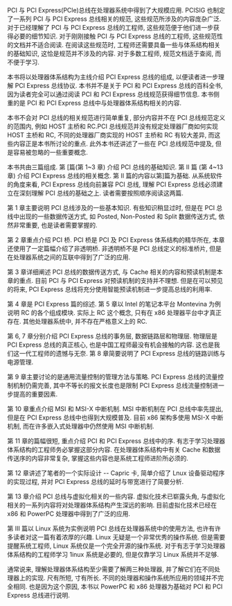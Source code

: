 
PCI 与 PCI Express(PCle)总线在处理器系统中得到了大规模应用. PCISIG 也制定了一系列 PCI 与 PCI Express 总线相关的规范, 这些规范所涉及的内容庞杂广泛. 对于已经理解了 PCI 与 PCI Express 总线的工程师, 这些规范便于他们进一步获得必要的细节知识. 对于刚刚接触 PCI 与 PCI Express 总线的工程师, 这些规范性的文档并不适合阅读. 在阅读这些规范时, 工程师还需要具备一些与体系结构相关的基础知识, 这恰是规范并不涉及的内容. 对于多数工程师, 规范文档适于查阅, 而不便于学习.

本书将以处理器体系结构为主线介绍 PCI Express 总线的组成, 以便读者进一步理解 PCI Express 总线协议. 本书并不是关于 PCI 和 PCI Express 总线的百科全书, 因为读者完全可以通过阅读 PCI 和 PCI Express 总线规范获得细节信息. 本书侧重的是 PCI 和 PCI Express 总线中与处理器体系结构相关的内容.

本书不会对 PCI 总线的相关规范进行简单重复, 部分内容并不在 PCI 总线规范定义的范围内, 例如 HOST 主桥和 RC.PCI 总线规范并没有规定处理器厂商如何实现 HOST 主桥和 RC, 不同的处理器厂商实现的 HOST 主桥和 RC 有较大差异, 而这些内容正是本书所讨论的重点. 此外本书还讲述了一些在 PCI 总线规范中提及, 但是容易被忽略的一些重要概念.

本书共由三篇组成. 第 [篇(第 1~3 章) 介绍 PCI 总线的基础知识. 第 Ⅱ 篇 (第 4~13 章) 介绍 PCI Express 总线的相关概念. 第 Ⅱ 篇的内容以第]篇为基础. 从系统软件的角度来看, PCI Express 总线向前兼容 PCI 总线, 理解 PCI Express 总线必须建立在深刻理解 PCI 总线的基础之上. 读者需要按照顺序阅读这两篇.

第 1 章主要说明 PCI 总线涉及的一些基本知识. 有些知识稍显过时, 但是在 PCI 总线中出现的一些数据传送方式, 如 Posted, Non-Posted 和 Split 数据传送方式, 依然非常重要, 也是读者需要掌握的.

第 2 章重点介绍 PCI 桥. PCI 桥是 PCI 及 PCI Express 体系结构的精华所在, 本章还使用了一定篇幅介绍了非透明桥. 非透明桥不是 PCI 总线定义的标准桥片, 但是在处理器系统之间的互联中得到了广泛的应用.

第 3 章详细阐述 PCI 总线的数据传送方式, 与 Cache 相关的内容和预读机制是本章的重点. 目前 PCI 与 PCI Express 对预读机制的支持并不理想. 但是在可以预见的将来, PCI Express 总线将充分使用智能预读机制进一步提高总线的利用率.

第 4 章是 PCI Express 篇的综述. 第 5 章以 Intel 的笔记本平台 Montevina 为例说明 RC 的各个组成模块. 实际上 RC 这个概念, 只有在 x86 处理器平台中才真正存在. 其他处理器系统中, 并不存在严格意义上的 RC.

第 6, 7 章分别介绍 PCI Express 总线的事务层, 数据链路层和物理层. 物理层是 PCI Express 总线的真正核心, 也是中国工程师最没有机会接触的内容. 这也是我们这一代工程师的遗憾与无奈. 第 8 章简要说明了 PCI Express 总线的链路训练与电源管理.

第 9 章主要讨论的是通用流量控制的管理方法与策略. PCI Express 总线的流量控制机制仍需完善, 其中不等长的报文长度也是限制 PCI Express 总线流量控制进一步提高的重要因素.

第 10 章重点介绍 MSI 和 MSI-X 中断机制. MSI 中断机制在 PCI 总线中率先提出, 但是在 PCI Express 总线中也得到大规模普及. 目前 x86 架构多使用 MSI-X 中断机制, 而在许多嵌入式处理器中仍然使用 MSI 中断机制.

第 11 章的篇幅很短, 重点介绍 PCI 和 PCI Express 总线中的序. 有志于学习处理器体系结构的工程师务必掌握这部分内容. 在处理器体系结构中有关 Cache 和数据传送序的内容非常复杂, 掌握这些内容也是系统工程师进阶所必须的.

第 12 章讲述了笔者的一个实际设计 -- Capric 卡, 简单介绍了 Lnux 设备驱动程序的实现过程, 并对 PCI Express 总线的延时与带宽进行了简要分析.

第 13 章介绍 PCI 总线与虚拟化相关的一些内容. 虚拟化技术已崭露头角, 与虚拟化相关的一系列内容将对处理器体系结构产生深远的影响. 目前虚拟化技术已经在 x86 和 PowerPC 处理器中得到了广泛的应用.

第 Ⅲ 篇以 Linux 系统为实例说明 PCI 总线在处理器系统中的使用方法, 也许有许多读者对这一篇有着浓厚的兴趣. Linux 无疑是一个非常优秀的操作系统. 但是需要提醒系统工程师, Linux 系统仅是一个完全开源的操作系统. 对于有志于学习处理器体系结构的工程师学习 1inux 系统是必要的, 但是仅靠学习 Linux 系统并不足够.

通常说来, 理解处理器体系结构至少需要了解两三种处理器, 并了解它们在不同处理器上的实现. 尺有所短, 寸有所长. 不同的处理器和操作系统所应用的领域并不完全相同. 也是因为这个原因, 本书以 PowerPC 和 x86 处理器为基础对 PCI 和 PCI Express 总线进行说明.
